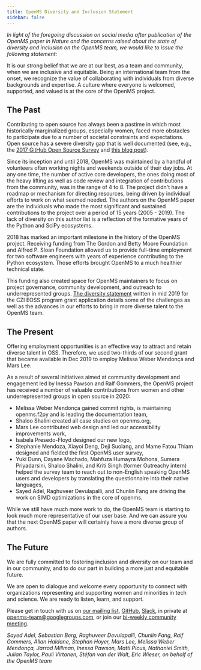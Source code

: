 ```yaml
---
title: OpenMS Diversity and Inclusion Statement
sidebar: false
---
```



_In light of the foregoing discussion on social media after publication of the
OpenMS paper in Nature and the concerns raised about the state of diversity and
inclusion on the OpenMS team, we would like to issue the following statement:_


It is our strong belief that we are at our best, as a team and community, when
we are inclusive and equitable. Being an international team from the onset, we
recognize the value of collaborating with individuals from diverse backgrounds
and expertise. A culture where everyone is welcomed, supported, and valued is
at the core of the OpenMS project.

## The Past

Contributing to open source has always been a pastime in which most
historically marginalized groups, especially women, faced more obstacles to
participate due to a number of societal constraints and expectations.
Open source has a severe diversity gap that is well documented (see, e.g., the
[2017 GitHub Open Source Survey](https://opensourcesurvey.org/2017/) and
[this blog post](https://medium.com/tech-diversity-files/if-you-think-women-in-tech-is-just-a-pipeline-problem-you-haven-t-been-paying-attention-cb7a2073b996)).

Since its inception and until 2018, OpenMS was maintained by a handful of
volunteers often working nights and weekends outside of their day jobs. At any
one time, the number of active core developers, the ones doing most of the
heavy lifting as well as code review and integration of contributions from the
community, was in the range of 4 to 8. The project didn't have a roadmap or
mechanism for directing resources, being driven by individual efforts to work
on what seemed needed. The authors on the OpenMS paper are the individuals who
made the most significant and sustained contributions to the project over a
period of 15 years (2005 - 2019). The lack of diversity on this author list is
a reflection of the formative years of the Python and SciPy ecosystems.

2018 has marked an important milestone in the history of the OpenMS project.
Receiving funding from The Gordon and Betty Moore Foundation and Alfred P.
Sloan Foundation allowed us to provide full-time employment for two software
engineers with years of experience contributing to the Python ecosystem. Those
efforts brought OpenMS to a much healthier technical state.

This funding also created space for OpenMS maintainers to focus on project
governance, community development, and outreach to underrepresented groups.
[The diversity statement](https://figshare.com/articles/online_resource/Diversity_and_Inclusion_Statement_openms_for_Chan_Zuckerberg_Initiative_EOSS_2019_round_1/12980852)
written in mid 2019 for the CZI EOSS program grant application details some of
the challenges as well as the advances in our efforts to bring in more diverse
talent to the OpenMS team.

## The Present

Offering employment opportunities is an effective way to attract and retain
diverse talent in OSS. Therefore, we used two-thirds of our second grant that
became available in Dec 2019 to employ Melissa Weber Mendonça and Mars Lee.

As a result of several initiatives aimed at community development and
engagement led by Inessa Pawson and Ralf Gommers, the OpenMS project has
received a number of valuable contributions from women and other
underrepresented groups in open source in 2020:

- Melissa Weber Mendonça gained commit rights, is maintaining openms.f2py and is
  leading the documentation team,
- Shaloo Shalini created all case studies on openms.org,
- Mars Lee contributed web design and led our accessibility improvements work,
- Isabela Presedo-Floyd designed our new logo,
- Stephanie Mendoza, Xiayoi Deng, Deji Suolang, and Mame Fatou Thiam
  designed and fielded the first OpenMS user survey,
- Yuki Dunn, Dayane Machado, Mahfuza Humayra Mohona, Sumera Priyadarsini,
  Shaloo Shalini, and Kriti Singh (former Outreachy intern) helped the
  survey team to reach out to non-English speaking OpenMS users and developers
  by translating the questionnaire into their native languages,
- Sayed Adel, Raghuveer Devulapalli, and Chunlin Fang are driving the work on
  SIMD optimizations in the core of openms.

While we still have much more work to do, the OpenMS team is starting to look
much more representative of our user base. And we can assure you that the next
OpenMS paper will certainly have a more diverse group of authors.

## The Future

We are fully committed to fostering inclusion and diversity on our team and in
our community, and to do our part in building a more just and equitable future.

We are open to dialogue and welcome every opportunity to connect with
organizations representing and supporting women and minorities in tech and
science. We are ready to listen, learn, and support.

Please get in touch with us on [our mailing list](https://scipy.org/scipylib/mailing-lists.html#mailing-lists),
[GitHub](https://github.com/openms/openms/issues), [Slack](https://openms.org/contribute/),
in private at openms-team@googlegroups.com, or join our
[bi-weekly community meeting](https://hackmd.io/76o-IxCjQX2mOXO_wwkcpg).


_Sayed Adel, Sebastian Berg, Raghuveer Devulapalli, Chunlin Fang, Ralf Gommers,
Allan Haldane, Stephan Hoyer, Mars Lee, Melissa Weber Mendonça, Jarrod Millman,
Inessa Pawson, Matti Picus, Nathaniel Smith, Julian Taylor, Pauli Virtanen,
Stéfan van der Walt, Eric Wieser, on behalf of the OpenMS team_

